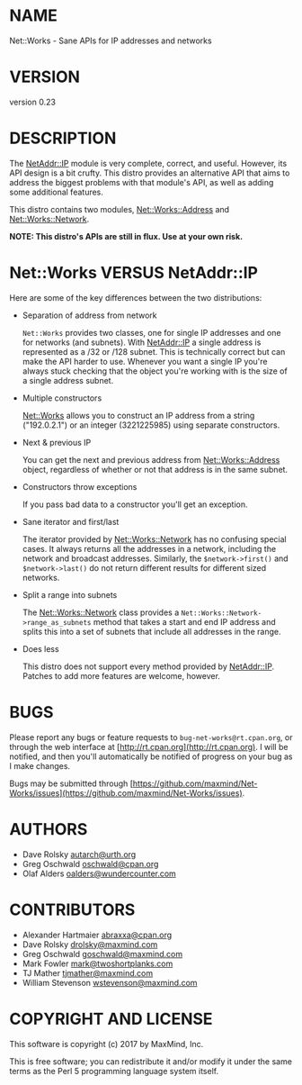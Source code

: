 # NAME

Net::Works - Sane APIs for IP addresses and networks

# VERSION

version 0.23

# DESCRIPTION

The [NetAddr::IP](https://metacpan.org/pod/NetAddr::IP) module is very complete, correct, and useful. However, its
API design is a bit crufty. This distro provides an alternative API that aims
to address the biggest problems with that module's API, as well as adding some
additional features.

This distro contains two modules, [Net::Works::Address](https://metacpan.org/pod/Net::Works::Address) and
[Net::Works::Network](https://metacpan.org/pod/Net::Works::Network).

**NOTE: This distro's APIs are still in flux. Use at your own risk.**

# Net::Works VERSUS NetAddr::IP

Here are some of the key differences between the two distributions:

- Separation of address from network

    `Net::Works` provides two classes, one for single IP addresses and one for
    networks (and subnets). With [NetAddr::IP](https://metacpan.org/pod/NetAddr::IP) a single address is represented as
    a /32 or /128 subnet. This is technically correct but can make the API harder
    to use. Whenever you want a single IP you're always stuck checking that the
    object you're working with is the size of a single address subnet.

- Multiple constructors

    [Net::Works](https://metacpan.org/pod/Net::Works) allows you to construct an IP address from a string ("192.0.2.1")
    or an integer (3221225985) using separate constructors.

- Next & previous IP

    You can get the next and previous address from [Net::Works::Address](https://metacpan.org/pod/Net::Works::Address) object,
    regardless of whether or not that address is in the same subnet.

- Constructors throw exceptions

    If you pass bad data to a constructor you'll get an exception.

- Sane iterator and first/last

    The iterator provided by [Net::Works::Network](https://metacpan.org/pod/Net::Works::Network) has no confusing special
    cases. It always returns all the addresses in a network, including the network
    and broadcast addresses. Similarly, the `$network->first()` and `$network->last()` do not return different results for different sized networks.

- Split a range into subnets

    The [Net::Works::Network](https://metacpan.org/pod/Net::Works::Network) class provides a `Net::Works::Network->range_as_subnets` method that takes a start and end IP
    address and splits this into a set of subnets that include all addresses in
    the range.

- Does less

    This distro does not support every method provided by [NetAddr::IP](https://metacpan.org/pod/NetAddr::IP). Patches
    to add more features are welcome, however.

# BUGS

Please report any bugs or feature requests to `bug-net-works@rt.cpan.org`, or
through the web interface at [http://rt.cpan.org](http://rt.cpan.org).  I will be notified, and
then you'll automatically be notified of progress on your bug as I make
changes.

Bugs may be submitted through [https://github.com/maxmind/Net-Works/issues](https://github.com/maxmind/Net-Works/issues).

# AUTHORS

- Dave Rolsky <autarch@urth.org>
- Greg Oschwald <oschwald@cpan.org>
- Olaf Alders <oalders@wundercounter.com>

# CONTRIBUTORS

- Alexander Hartmaier <abraxxa@cpan.org>
- Dave Rolsky <drolsky@maxmind.com>
- Greg Oschwald <goschwald@maxmind.com>
- Mark Fowler <mark@twoshortplanks.com>
- TJ Mather <tjmather@maxmind.com>
- William Stevenson <wstevenson@maxmind.com>

# COPYRIGHT AND LICENSE

This software is copyright (c) 2017 by MaxMind, Inc.

This is free software; you can redistribute it and/or modify it under
the same terms as the Perl 5 programming language system itself.

